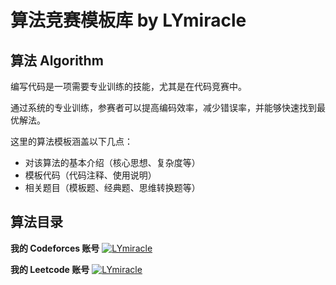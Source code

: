 # 算法竞赛模板库 by LYmiracle

## 算法 Algorithm

编写代码是一项需要专业训练的技能，尤其是在代码竞赛中。

通过系统的专业训练，参赛者可以提高编码效率，减少错误率，并能够快速找到最优解法。

这里的算法模板涵盖以下几点：
- 对该算法的基本介绍（核心思想、复杂度等）
- 模板代码（代码注释、使用说明）
- 相关题目（模板题、经典题、思维转换题等）

## 算法目录
**我的 Codeforces 账号**
[![LYmiracle](https://img.shields.io/badge/LYmiracle-EXPERT%201773-blue?style=for-the-badge)](https://codeforces.com/profile/LYmiracle)


**我的 Leetcode 账号**
[![LYmiracle](https://img.shields.io/badge/LYmiracle-2386-orange?style=for-the-badge)](https://leetcode.cn/u/lymiracle/)